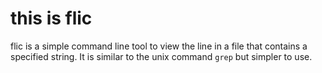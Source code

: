 <!-- markdownlint-disable MD033 -->
# this is flic

<p>
flic is a simple command line tool to view the line in a file that contains a
specified string.  It is similar to the unix command <code>grep</code> but
simpler to use.
<p />
